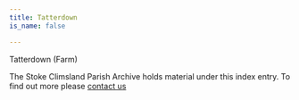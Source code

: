 ```yaml
---
title: Tatterdown
is_name: false

---
```


Tatterdown (Farm)


The Stoke Climsland Parish Archive holds material under this index entry. To find out more please [contact us](/contact/)
